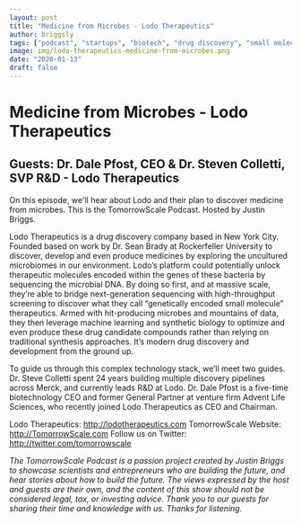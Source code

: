 ```yaml
---
layout: post
title: "Medicine from Microbes - Lodo Therapeutics"
author: briggsly
tags: ["podcast", "startups", "biotech", "drug discovery", "small molecules", "synthetic biology"]
image: img/lodo-therapeutics-medicine-from-microbes.png
date: "2020-01-13"
draft: false
---
```


# Medicine from Microbes - Lodo Therapeutics

## Guests: Dr. Dale Pfost, CEO & Dr. Steven Colletti, SVP R&D - Lodo Therapeutics

On this episode, we'll hear about Lodo and their plan to discover medicine from microbes. This is the TomorrowScale Podcast. Hosted by Justin Briggs.

Lodo Therapeutics is a drug discovery company based in New York City. Founded based on work by Dr. Sean Brady at Rockerfeller University to discover, develop and even produce medicines by exploring the uncultured microbiomes in our environment. Lodo’s platform could potentially unlock therapeutic molecules encoded within the genes of these bacteria by sequencing the microbial DNA. By doing so first, and at massive scale, they’re able to bridge next-generation sequencing with high-throughput screening to discover what they call “genetically encoded small molecule” therapeutics. Armed with hit-producing microbes and mountains of data, they then leverage machine learning and synthetic biology to optimize and even produce these drug candidate compounds rather than relying on traditional synthesis approaches. It’s modern drug discovery and development from the ground up.

To guide us through this complex technology stack, we’ll meet two guides. Dr. Steve Colletti spent 24 years building multiple discovery pipelines across Merck, and currently leads R&D at Lodo. Dr. Dale Pfost is a five-time biotechnology CEO and former General Partner at venture firm Advent Life Sciences, who recently joined Lodo Therapeutics as CEO and Chairman.

Lodo Therapeutics: http://lodotherapeutics.com
TomorrowScale Website: http://TomorrowScale.com
Follow us on Twitter: http://twitter.com/tomorrowscale

*The TomorrowScale Podcast is a passion project created by Justin Briggs to showcase scientists and entrepreneurs who are building the future, and hear stories about how to build the future. The views expressed by the host and guests are their own, and the content of this show should not be considered legal, tax, or investing advice. Thank you to our guests for sharing their time and knowledge with us.  Thanks for listening.*
